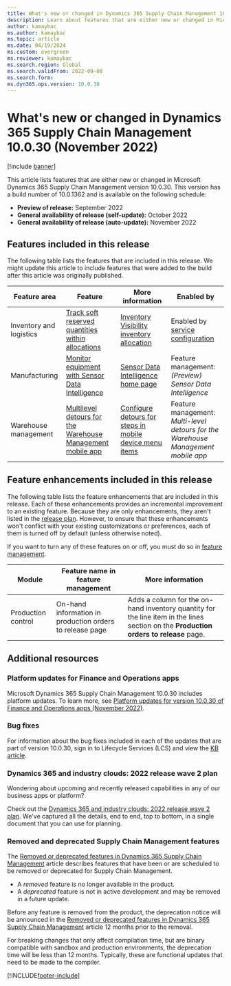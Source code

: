 ```yaml
---
title: What's new or changed in Dynamics 365 Supply Chain Management 10.0.30 (November 2022)
description: Learn about features that are either new or changed in Microsoft Dynamics 365 Supply Chain Management 10.0.30 with a table that outlines feature areas. 
author: kamaybac
ms.author: kamaybac
ms.topic: article
ms.date: 04/19/2024
ms.custom: evergreen
ms.reviewer: kamaybac
ms.search.region: Global
ms.search.validFrom: 2022-09-08
ms.search.form:
ms.dyn365.ops.version: 10.0.30
---
```


# What's new or changed in Dynamics 365 Supply Chain Management 10.0.30 (November 2022)

[!include [banner](../includes/banner.md)]

This article lists features that are either new or changed in Microsoft Dynamics 365 Supply Chain Management version 10.0.30. This version has a build number of 10.0.1362 and is available on the following schedule:

- **Preview of release:** September 2022
- **General availability of release (self-update):** October 2022
- **General availability of release (auto-update):** November 2022

## Features included in this release

The following table lists the features that are included in this release. We might update this article to include features that were added to the build after this article was originally published.

| Feature area | Feature | More information | Enabled by |
|---|---|---|---|
| Inventory and logistics | [Track soft reserved quantities within allocations](/dynamics365-release-plan/2022wave2/finance-operations/dynamics365-supply-chain-management/track-soft-reserved-quantities-within-allocations) | [Inventory Visibility inventory allocation](../inventory/inventory-visibility-allocation.md) |  Enabled by [service configuration](../inventory/inventory-visibility-configuration.md) |
| Manufacturing | [Monitor equipment with Sensor Data Intelligence](/dynamics365-release-plan/2022wave2/finance-operations/dynamics365-supply-chain-management/monitor-equipment-sensor-data-intelligence) | [Sensor Data Intelligence home page](../sensor-data-intelligence/sdi-home-page.md) | Feature management:<br>*(Preview) Sensor Data Intelligence* |
| Warehouse management | [Multilevel detours for the Warehouse Management mobile app](/dynamics365-release-plan/2022wave2/finance-operations/dynamics365-supply-chain-management/multi-level-detours-warehouse-management-mobile-app) | [Configure detours for steps in mobile device menu items](../warehousing/warehouse-app-detours.md) | Feature management:<br>*Multi-level detours for the Warehouse Management mobile app* |

## Feature enhancements included in this release

The following table lists the feature enhancements that are included in this release. Each of these enhancements provides an incremental improvement to an existing feature. Because they are only enhancements, they aren't listed in the [release plan](/dynamics365-release-plan/2022wave2/finance-operations/dynamics365-supply-chain-management/planned-features). However, to ensure that these enhancements won't conflict with your existing customizations or preferences, each of them is turned off by default (unless otherwise noted).

If you want to turn any of these features on or off, you must do so in [feature management](../../fin-ops-core/fin-ops/get-started/feature-management/feature-management-overview.md).

| Module | Feature name in feature management | More information |
|---|---|---|
| Production control | On-hand information in production orders to release page | Adds a column for the on-hand inventory quantity for the line item in the lines section on the **Production orders to release** page. |

## Additional resources

### Platform updates for Finance and Operations apps

Microsoft Dynamics 365 Supply Chain Management 10.0.30 includes platform updates. To learn more, see [Platform updates for version 10.0.30 of Finance and Operations apps (November 2022)](../../fin-ops-core/dev-itpro/get-started/whats-new-platform-updates-10-0-30.md).

### Bug fixes

For information about the bug fixes included in each of the updates that are part of version 10.0.30, sign in to Lifecycle Services (LCS) and view the [KB article](https://fix.lcs.dynamics.com/Issue/Details?bugId=745468).

### Dynamics 365 and industry clouds: 2022 release wave 2 plan

Wondering about upcoming and recently released capabilities in any of our business apps or platform?

Check out the [Dynamics 365 and industry clouds: 2022 release wave 2 plan](/dynamics365-release-plan/2022wave2/). We've captured all the details, end to end, top to bottom, in a single document that you can use for planning.

### Removed and deprecated Supply Chain Management features

The [Removed or deprecated features in Dynamics 365 Supply Chain Management](removed-deprecated-features-scm-updates.md) article describes features that have been or are scheduled to be removed or deprecated for Supply Chain Management.

- A *removed* feature is no longer available in the product.
- A *deprecated* feature is not in active development and may be removed in a future update.

Before any feature is removed from the product, the deprecation notice will be announced in the [Removed or deprecated features in Dynamics 365 Supply Chain Management](removed-deprecated-features-scm-updates.md) article 12 months prior to the removal.

For breaking changes that only affect compilation time, but are binary compatible with sandbox and production environments, the deprecation time will be less than 12 months. Typically, these are functional updates that need to be made to the compiler.

[!INCLUDE[footer-include](../../includes/footer-banner.md)]
